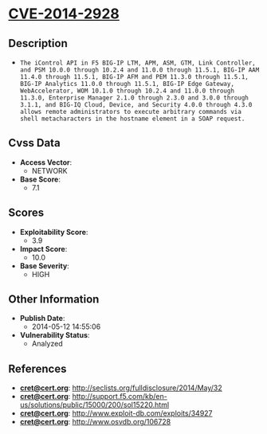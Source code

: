 
# [CVE-2014-2928](https://cve.mitre.org/cgi-bin/cvename.cgi?name=CVE-2014-2928)

## Description

- `The iControl API in F5 BIG-IP LTM, APM, ASM, GTM, Link Controller, and PSM 10.0.0 through 10.2.4 and 11.0.0 through 11.5.1, BIG-IP AAM 11.4.0 through 11.5.1, BIG-IP AFM and PEM 11.3.0 through 11.5.1, BIG-IP Analytics 11.0.0 through 11.5.1, BIG-IP Edge Gateway, WebAccelerator, WOM 10.1.0 through 10.2.4 and 11.0.0 through 11.3.0, Enterprise Manager 2.1.0 through 2.3.0 and 3.0.0 through 3.1.1, and BIG-IQ Cloud, Device, and Security 4.0.0 through 4.3.0 allows remote administrators to execute arbitrary commands via shell metacharacters in the hostname element in a SOAP request.`

## Cvss Data

- **Access Vector**:
  - NETWORK
- **Base Score**:
  - 7.1

## Scores

- **Exploitability Score**:
  - 3.9
- **Impact Score**:
  - 10.0
- **Base Severity**:
  - HIGH

## Other Information

- **Publish Date**:
  - 2014-05-12 14:55:06
- **Vulnerability Status**:
  - Analyzed

## References

- **cret@cert.org**: http://seclists.org/fulldisclosure/2014/May/32
- **cret@cert.org**: http://support.f5.com/kb/en-us/solutions/public/15000/200/sol15220.html
- **cret@cert.org**: http://www.exploit-db.com/exploits/34927
- **cret@cert.org**: http://www.osvdb.org/106728
